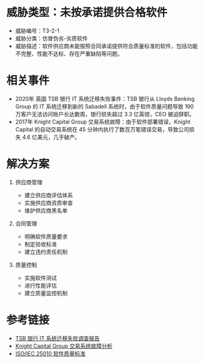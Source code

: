 # 威胁类型：未按承诺提供合格软件
- 威胁编号：T3-2-1
- 威胁分类：仿冒伪劣-劣质软件
- 威胁描述：软件供应商未能按照合同承诺提供符合质量标准的软件，包括功能不完整、性能不达标、存在严重缺陷等问题。

# 相关事件
- 2020年 英国 TSB 银行 IT 系统迁移失败事件：TSB 银行从 Lloyds Banking Group 的 IT 系统迁移到新的 Sabadell 系统时，由于软件质量问题导致 190 万客户无法访问账户长达数周，银行损失超过 3.3 亿英镑，CEO 被迫辞职。
- 2017年 Knight Capital Group 交易系统故障：由于软件部署错误，Knight Capital 的自动交易系统在 45 分钟内执行了数百万笔错误交易，导致公司损失 4.6 亿美元，几乎破产。

# 解决方案
1. 供应商管理
   - 建立供应商评估体系
   - 实施供应商资质审查
   - 维护供应商黑名单

2. 合同管理
   - 明确软件质量要求
   - 制定验收标准
   - 建立违约责任机制

3. 质量控制
   - 实施软件测试
   - 进行性能评估
   - 建立质量监控机制

# 参考链接
- [TSB 银行 IT 系统迁移失败调查报告](https://www.parliament.uk/business/committees/committees-a-z/commons-select/treasury-committee/news-parliament-2017/tsb-it-failure-report-published-19-20/)
- [Knight Capital Group 交易系统故障分析](https://www.sec.gov/news/press-release/2013-222)
- [ISO/IEC 25010 软件质量标准](https://www.iso.org/standard/35733.html) 